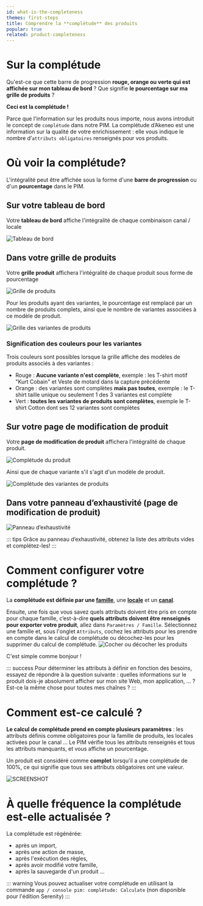 ```yaml
---
id: what-is-the-completeness
themes: first-steps
title: Comprendre la **complétude** des produits
popular: true
related: product-completeness
---
```


# Sur la complétude
Qu'est-ce que cette barre de progression **rouge, orange ou verte qui est affichée sur mon tableau de bord** ? Que signifie **le pourcentage sur ma grille de produits** ?

**Ceci est la complétude !**

Parce que l'information sur les produits nous importe, nous avons introduit le concept de `complétude` dans notre PIM.
La complétude d’Akeneo est une information sur la qualité de votre enrichissement : elle vous indique le nombre d’`attributs obligatoires` renseignés pour vos produits.

# Où voir la complétude?
L'intégralité peut être affichée sous la forme d'une **barre de progression** ou d'un **pourcentage** dans le PIM.

## Sur votre tableau de bord
Votre **tableau de bord** affiche l'intégralité de chaque combinaison canal / locale

![Tableau de bord](Dashboard_fr.png)

## Dans votre grille de produits
Votre **grille produit** affichera l'intégralité de chaque produit sous forme de pourcentage

![Grille de produits](Products_Project_fr.png)

Pour les produits ayant des variantes, le pourcentage est remplacé par un nombre de produits complets, ainsi que le nombre de variantes associées à ce modèle de produit.

![Grille des variantes de produits](Products_Project2_fr.png)

### Signification des couleurs pour les variantes

Trois couleurs sont possibles lorsque la grille affiche des modèles de produits associés à des variantes :
- Rouge : **Aucune variante n'est complète**, exemple : les T-shirt motif "Kurt Cobain" et Veste de motard dans la capture précédente
- Orange : des variantes sont complètes **mais pas toutes**, exemple : le T-shirt taille unique ou seulement 1 des 3 variantes est complète
- Vert : **toutes les variantes de produits sont complètes**, exemple le T-shirt Cotton dont ses 12 variantes sont complètes


## Sur votre page de modification de produit
Votre **page de modification de produit** affichera l'intégralité de chaque produit.

![Complétude du produit](Products_PEF1_fr.png)

Ainsi que de chaque variante s'il s'agit d'un modèle de produit.

![Complétude des variantes de produits](Products_VariantProdcut2_fr.png)

## Dans votre panneau d’exhaustivité (page de modification de produit)
![Panneau d’exhaustivité](Products_PEF2_fr.png)

::: tips
Grâce au panneau d’exhaustivité, obtenez la liste des attributs vides et complétez-les!
:::

# Comment configurer votre complétude ?
La **complétude est définie par une [famille](what-is-a-family.html)**, une **[locale](what-is-a-locale.html)** et un **[canal](what-is-a-channel.html)**.

Ensuite, une fois que vous savez quels attributs doivent être pris en compte pour chaque famille, c’est-à-dire **quels attributs doivent être renseignés pour exporter votre produit**, allez dans `Paramètres / Famille`.
Sélectionnez une famille et, sous l'onglet `Attributs`, cochez les attributs pour les prendre en compte dans le calcul de complétude ou décochez-les pour les supprimer du calcul de complétude.
![Cocher ou décocher les produits](Completeness_Family_choose_fr.png)

C'est simple comme bonjour !

::: success
Pour déterminer les attributs à définir en fonction des besoins, essayez de répondre à la question suivante : quelles informations sur le produit dois-je absolument afficher sur mon site Web, mon application, ... ? Est-ce la même chose pour toutes mes chaînes ?
:::

# Comment est-ce calculé ?
**Le calcul de complétude prend en compte plusieurs paramètres** : les attributs définis comme obligatoires pour la famille de produits, les locales activées pour le canal ... Le PIM vérifie tous les attributs renseignés et tous les attributs manquants, et vous affiche un pourcentage.

Un produit est considéré comme **complet** lorsqu'il a une complétude de 100%, ce qui signifie que tous ses attributs obligatoires ont une valeur.

![SCREENSHOT](Products_PEF12Completeness_fr.png)

# À quelle fréquence la complétude est-elle actualisée ?
La complétude est régénérée:
- après un import,
- après une action de masse,
- après l'exécution des règles,
- après avoir modifié votre famille,
- après la sauvegarde d'un produit ...

::: warning
Vous pouvez actualiser votre complétude en utilisant la commande ```app / console pim: complétude: Calculate``` (non disponible pour l'édition Serenity)
:::
